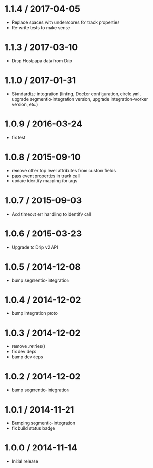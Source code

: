 1.1.4 / 2017-04-05
==================

  * Replace spaces with underscores for track properties
  * Re-write tests to make sense

1.1.3 / 2017-03-10
==================

  * Drop Hostpapa data from Drip

1.1.0 / 2017-01-31
==================

  * Standardize integration (linting, Docker configuration, circle.yml, upgrade
segmentio-integration version, upgrade integration-worker version, etc.)


1.0.9 / 2016-03-24
==================

  * fix test

1.0.8 / 2015-09-10
==================

  * remove other top level attributes from custom fields
  * pass event properties in track call
  * update identify mapping for tags

1.0.7 / 2015-09-03
==================

  * Add timeout err handling to identify call

1.0.6 / 2015-03-23
==================

 * Upgrade to Drip v2 API

1.0.5 / 2014-12-08
==================

 * bump segmentio-integration

1.0.4 / 2014-12-02
==================

 * bump integration proto

1.0.3 / 2014-12-02
==================

 * remove .retries()
 * fix dev deps
 * bump dev deps

1.0.2 / 2014-12-02
==================

 * bump segmentio-integration

1.0.1 / 2014-11-21
==================

 * Bumping segmentio-integration
 * fix build status badge

1.0.0 / 2014-11-14
==================

  * Initial release

